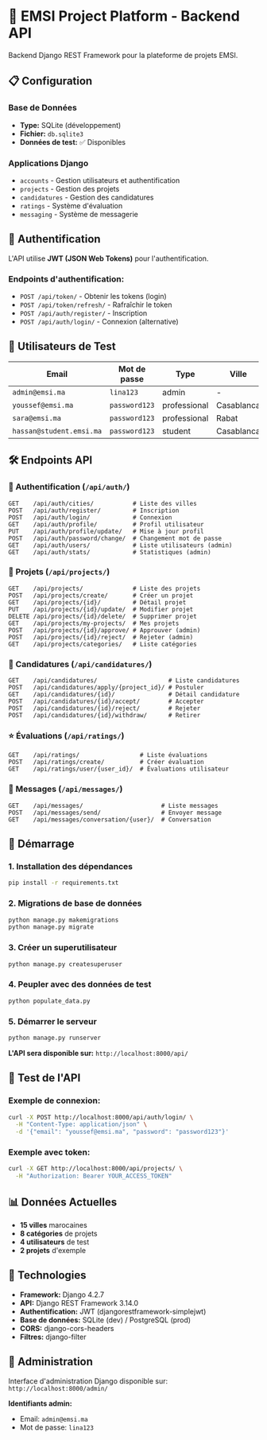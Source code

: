 # 🚀 EMSI Project Platform - Backend API

Backend Django REST Framework pour la plateforme de projets EMSI.

## 📋 **Configuration**

### **Base de Données**
- **Type:** SQLite (développement)
- **Fichier:** `db.sqlite3`
- **Données de test:** ✅ Disponibles

### **Applications Django**
- `accounts` - Gestion utilisateurs et authentification
- `projects` - Gestion des projets
- `candidatures` - Gestion des candidatures
- `ratings` - Système d'évaluation
- `messaging` - Système de messagerie

## 🔑 **Authentification**

L'API utilise **JWT (JSON Web Tokens)** pour l'authentification.

### **Endpoints d'authentification:**
- `POST /api/token/` - Obtenir les tokens (login)
- `POST /api/token/refresh/` - Rafraîchir le token
- `POST /api/auth/register/` - Inscription
- `POST /api/auth/login/` - Connexion (alternative)

## 👥 **Utilisateurs de Test**

| Email | Mot de passe | Type | Ville |
|-------|--------------|------|-------|
| `admin@emsi.ma` | `lina123` | admin | - |
| `youssef@emsi.ma` | `password123` | professional | Casablanca |
| `sara@emsi.ma` | `password123` | professional | Rabat |
| `hassan@student.emsi.ma` | `password123` | student | Casablanca |

## 🛠️ **Endpoints API**

### **🔐 Authentification (`/api/auth/`)**
```
GET    /api/auth/cities/           # Liste des villes
POST   /api/auth/register/         # Inscription
POST   /api/auth/login/            # Connexion
GET    /api/auth/profile/          # Profil utilisateur
PUT    /api/auth/profile/update/   # Mise à jour profil
POST   /api/auth/password/change/  # Changement mot de passe
GET    /api/auth/users/            # Liste utilisateurs (admin)
GET    /api/auth/stats/            # Statistiques (admin)
```

### **📂 Projets (`/api/projects/`)**
```
GET    /api/projects/              # Liste des projets
POST   /api/projects/create/       # Créer un projet
GET    /api/projects/{id}/         # Détail projet
PUT    /api/projects/{id}/update/  # Modifier projet
DELETE /api/projects/{id}/delete/  # Supprimer projet
GET    /api/projects/my-projects/  # Mes projets
POST   /api/projects/{id}/approve/ # Approuver (admin)
POST   /api/projects/{id}/reject/  # Rejeter (admin)
GET    /api/projects/categories/   # Liste catégories
```

### **📝 Candidatures (`/api/candidatures/`)**
```
GET    /api/candidatures/                    # Liste candidatures
POST   /api/candidatures/apply/{project_id}/ # Postuler
GET    /api/candidatures/{id}/               # Détail candidature
POST   /api/candidatures/{id}/accept/        # Accepter
POST   /api/candidatures/{id}/reject/        # Rejeter
POST   /api/candidatures/{id}/withdraw/      # Retirer
```

### **⭐ Évaluations (`/api/ratings/`)**
```
GET    /api/ratings/                 # Liste évaluations
POST   /api/ratings/create/          # Créer évaluation
GET    /api/ratings/user/{user_id}/  # Évaluations utilisateur
```

### **💬 Messages (`/api/messages/`)**
```
GET    /api/messages/                      # Liste messages
POST   /api/messages/send/                 # Envoyer message
GET    /api/messages/conversation/{user}/  # Conversation
```

## 🚀 **Démarrage**

### **1. Installation des dépendances**
```bash
pip install -r requirements.txt
```

### **2. Migrations de base de données**
```bash
python manage.py makemigrations
python manage.py migrate
```

### **3. Créer un superutilisateur**
```bash
python manage.py createsuperuser
```

### **4. Peupler avec des données de test**
```bash
python populate_data.py
```

### **5. Démarrer le serveur**
```bash
python manage.py runserver
```

**L'API sera disponible sur:** `http://localhost:8000/api/`

## 🧪 **Test de l'API**

### **Exemple de connexion:**
```bash
curl -X POST http://localhost:8000/api/auth/login/ \
  -H "Content-Type: application/json" \
  -d '{"email": "youssef@emsi.ma", "password": "password123"}'
```

### **Exemple avec token:**
```bash
curl -X GET http://localhost:8000/api/projects/ \
  -H "Authorization: Bearer YOUR_ACCESS_TOKEN"
```

## 📊 **Données Actuelles**

- **15 villes** marocaines
- **8 catégories** de projets
- **4 utilisateurs** de test
- **2 projets** d'exemple

## 🔧 **Technologies**

- **Framework:** Django 4.2.7
- **API:** Django REST Framework 3.14.0
- **Authentification:** JWT (djangorestframework-simplejwt)
- **Base de données:** SQLite (dev) / PostgreSQL (prod)
- **CORS:** django-cors-headers
- **Filtres:** django-filter

## 📝 **Administration**

Interface d'administration Django disponible sur: `http://localhost:8000/admin/`

**Identifiants admin:**
- Email: `admin@emsi.ma`
- Mot de passe: `lina123` 